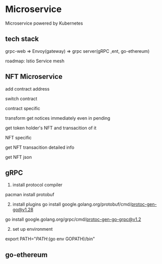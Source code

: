 # Microservice
Microservice powered by Kubernetes

## tech stack

grpc-web => Envoy(gateway) => grpc server(gRPC ,ent, go-ethereum)

roadmap:
Istio Service mesh

## NFT Microservice

add contract address

switch contract

contract specific

transform get notices immediately even in pending

get token holder's NFT and transacition of it

NFT specific

get NFT transacition detailed info

get NFT json

## gRPC
1. install protocol compiler

pacman install protobuf

2. install plugins
go install google.golang.org/protobuf/cmd/protoc-gen-go@v1.28

go install google.golang.org/grpc/cmd/protoc-gen-go-grpc@v1.2

2. set up environment

export PATH="$PATH:$(go env GOPATH)/bin"

## go-ethereum


